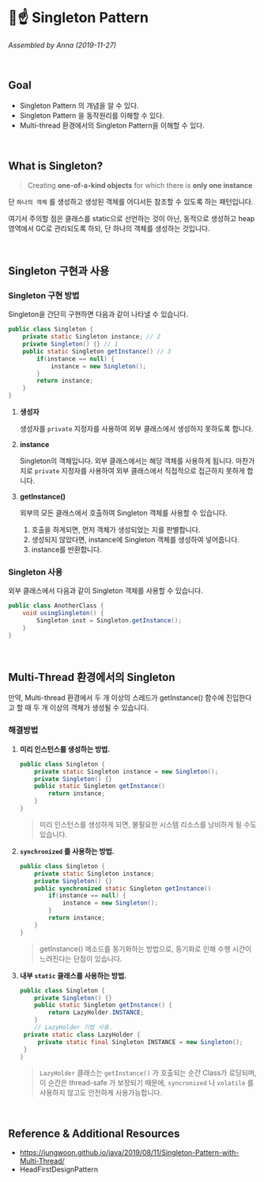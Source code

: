 # 🍐☝️ Singleton Pattern

*Assembled by Anna (2019-11-27)*

<br/>

## Goal

- Singleton Pattern 의 개념을 알 수 있다.
- Singleton Pattern 을 동작원리를 이해할 수 있다.
- Multi-thread 환경에서의 Singleton Pattern을 이해할 수 있다.

<br/>

## What is Singleton?

> Creating **one-of-a-kind objects** for which there is **only one instance**

단 `하나의 객체` 를 생성하고 생성된 객체를 어디서든 참조할 수 있도록 하는 패턴입니다.

여기서 주의할 점은 클래스를 static으로 선언하는 것이 아닌, 동적으로 생성하고 heap 영역에서 GC로 관리되도록 하되, 단 하나의 객체를 생성하는 것입니다. 

<br/>

## Singleton 구현과 사용

### Singleton 구현 방법

Singleton을 간단히 구현하면 다음과 같이 나타낼 수 있습니다.

```java
public class Singleton {
    private static Singleton instance; // 2
    private Singleton() {} // 1
    public static Singleton getInstance() // 3
        if(instance == null) {
            instance = new Singleton();
        }
        return instance;
    }
}
```

1. **생성자**

   생성자를 `private` 지정자를 사용하여 외부 클래스에서 생성하지 못하도록 합니다.

2. **instance**

   Singleton의 객체입니다. 외부 클래스에서는 해당 객체를 사용하게 됩니다. 마찬가지로 `private` 지정자를 사용하여 외부 클래스에서 직접적으로 접근하지 못하게 합니다.

3. **getInstance()**

   외부의 모든 클래스에서 호출하여 Singleton 객체를 사용할 수 있습니다.

   1. 호출을 하게되면, 먼저 객체가 생성되었는 지를 판별합니다.
   2. 생성되지 않았다면, instance에 Singleton 객체를 생성하여 넣어줍니다.
   3. instance를 반환합니다.

### Singleton 사용

외부 클래스에서 다음과 같이 Singleton 객체를 사용할 수 있습니다.

```java
public class AnotherClass {
    void usingSingleton() {
        Singleton inst = Singleton.getInstance();
    }
}
```

<br/>

## Multi-Thread 환경에서의 Singleton

만약, Multi-thread 환경에서 두 개 이상의 스레드가 getInstance() 함수에 진입한다고 할 때 두 개 이상의 객체가 생성될 수 있습니다.

### 해결방법

1. **미리 인스턴스를 생성하는 방법.**

   ```java
   public class Singleton {
       private static Singleton instance = new Singleton();
       private Singleton() {}
       public static Singleton getInstance()
           return instance;
       }
   }
   ```

   > 미리 인스턴스를 생성하게 되면, 불필요한 시스템 리소스를 낭비하게 될 수도 있습니다.

2. **`synchronized` 를 사용하는 방법.**

   ```java
   public class Singleton {
       private static Singleton instance;
       private Singleton() {}
       public synchronized static Singleton getInstance()
           if(instance == null) {
               instance = new Singleton();
           }
           return instance;
       }
   }
   ```

   > getInstance() 메소드를 동기화하는 방법으로, 동기화로 인해 수행 시간이 느려진다는 단점이 있습니다.

3. **내부 `static` 클래스를 사용하는 방법.**

   ```java
   public class Singleton {
       private Singleton() {}
       public static Singleton getInstance() {
           return LazyHolder.INSTANCE;
       }
       // LazyHolder 기법 사용.
   	private static class LazyHolder {
       	private static final Singleton INSTANCE = new Singleton();
   	}
   }
   ```

   > `LazyHolder` 클래스는 `getInstance()` 가 호출되는 순간 Class가 로딩되며, 이 순간은 thread-safe 가 보장되기 때문에, `syncronized` 나 `volatile` 를 사용하지 않고도 안전하게 사용가능합니다.

<br/>

## Reference & Additional Resources

- <https://jungwoon.github.io/java/2019/08/11/Singleton-Pattern-with-Multi-Thread/>
- HeadFirstDesignPattern



 

